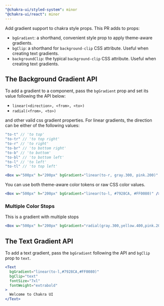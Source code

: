 ```yaml
---
"@chakra-ui/styled-system": minor
"@chakra-ui/react": minor
---
```


Add gradient support to chakra style props. This PR adds to props:

- `bgGradient`: a shorthand, convenient style prop to apply theme-aware
  gradients.
- `bgClip`: a shorthand for `background-clip` CSS attribute. Useful when
  creating text gradients.
- `backgroundClip`: the typical `background-clip` CSS attribute. Useful when
  creating text gradients.

## The Background Gradient API

To add a gradient to a component, pass the `bgGradient` prop and set its value
following the API below:

- `linear(<direction>, <from>, <to>)`
- `radial(<from>, <to>)`

and other valid css gradient properties. For linear gradients, the direction can
be either of the following values:

```js
"to-t" // 'to top'
"to-tr" // 'to top right'
"to-r" // 'to right'
"to-br" // 'to bottom right'
"to-b" // 'to bottom'
"to-bl" // 'to bottom left'
"to-l" // 'to left'
"to-tl" // 'to top left'

```

```jsx
<Box w="500px" h="200px" bgGradient="linear(to-r, gray.300, pink.200)" />
```

You can use both theme-aware color tokens or raw CSS color values.

```jsx
<Box w="500px" h="200px" bgGradient="linear(to-l, #7928CA, #FF0080)" />
```

### Multiple Color Stops

This is a gradient with multiple stops

```jsx
<Box w="500px" h="200px" bgGradient="radial(gray.300,yellow.400,pink.200)" />
```

## The Text Gradient API

To add a text gradient, pass the `bgGradient` following the API and `bgClip`
prop to `text`.

```jsx
<Text
  bgGradient="linear(to-l,#7928CA,#FF0080)"
  bgClip="text"
  fontSize="7xl"
  fontWeight="extrabold"
>
  Welcome to Chakra UI
</Text>
```
